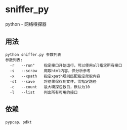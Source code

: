 # sniffer_py
python - 网络嗅探器

用法
----
    python sniffer.py 参数列表
    参数列表:
      -r   --run"    指定接口开始运行，可以使用all指定所有接口
      -s   --scraw   爬取html内容，供分析参考
      -x   --xpath   指定xpath规则匹配指定爬取内容
      -st  --save    将结果保存到文件，需指定路径
      -c   --count   最大嗅探包数目，默认为10
      -l   --list    列出所有可用的接口

依赖
----
    pypcap、pdkt
